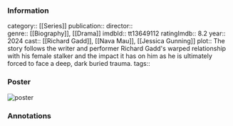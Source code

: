 ### Information
category:: [[Series]]
publication:: 
director::  
genre:: [[Biography]], [[Drama]]
imdbId:: tt13649112
ratingImdb:: 8.2
year:: 2024
cast:: [[Richard Gadd]], [[Nava Mau]], [[Jessica Gunning]]
plot:: The story follows the writer and performer Richard Gadd's warped relationship with his female stalker and the impact it has on him as he is ultimately forced to face a deep, dark buried trauma.
tags::


### Poster
![poster](https://m.media-amazon.com/images/M/MV5BZmQ0NDE5NjYtMGU4OS00NGMwLWJmOGYtZjVmYTFhMzA3ZGQ2XkEyXkFqcGdeQXVyMDc5ODIzMw@@._V1_SX300.jpg)


### Annotations
